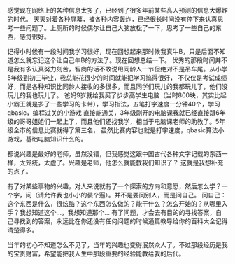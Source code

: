 感觉现在网络上的各种信息太多了，已经到了很多年前某些高人预测的信息大爆炸的时代。
天天对着各种屏幕，被各种内容轰炸，已经很长时间没有停下来认真思考一些问题了。上厕所的时候偶尔让自己大脑放松了一下，思考了一些自己的东西，感觉很好。

记得小时候有一段时间我学习很好，现在回想起来那时候我真牛B，只是后面不知道怎么就忘记这个让自己牛B的方法了。现在回想总结一下。
优秀的那段时间并不是我有多认真努力刻苦，智商的话不敢说甩同龄人一节但绝对不是吊车尾。从小学5年级到初三毕业，我总能花很少的时间就能把学习搞得很好，
不仅仅是考试成绩好，而是各种知识比同龄人接收的多很多，而且同学们玩儿的我都玩儿了，他们没玩儿的我也玩儿了。
爸妈9岁就给我买了步步高学生电脑（当时800块，其实比起小霸王就是多了一些学习的卡带），学习指法，五笔打字速度一分钟40个，学习qbasic，编程过关的小游戏
直接能通关，3年级刚开的电脑课我就已经直接跟6年级的哥哥姐姐们一起上了，而且他们还找我学，相当于电脑课老师的助教了。5年级全市的信息比赛就得了第三名，
虽然比赛内容也就是打字速度，qbasic算法小游戏，基础电脑知识什么的。

都说兴趣是最好的老师，虽然没错，但我感觉这跟中国古代各种文字记载的东西一样，太笼统，太虚了。兴趣是老师，他怎么就能教我们知识了？
这就是我想补充的点了。

有了对某些事物的兴趣，对人来说就有了一个探索的方向和意愿，然后怎么学？一个字，问（请允许我也小小的装个逼）。并不是要问别人，而是问自己。
问自己：这个东西是什么，很炫酷？这个东西怎么做的？能干什么？怎么开始的？从哪里入手？我想知道这个...，我想知道那个...
有了问题，才会去有目的的寻找答案，自己寻找到的答案，永远比在你还没有任何问题的时候通篇教导给你的百科大全记得清楚得多。

当年的初心不知道怎么不见了，当年的兴趣也变得泯然众人了。不过那段经历是我的宝贵财富，希望能把我人生中那段重要的经验能教给我的后代。
